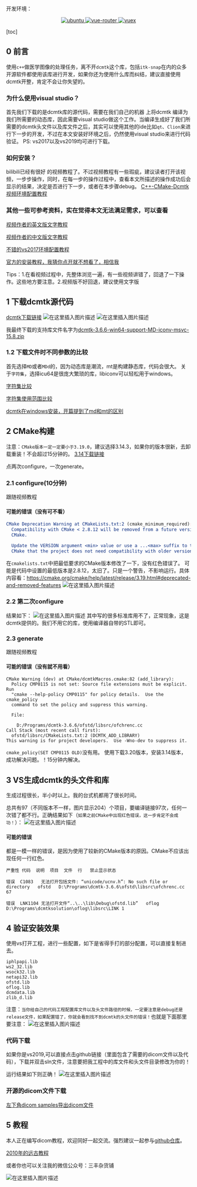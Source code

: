 开发环境：
<p align="center">
  <a href="https://github.com/vuejs/vue">
    <img src="https://img.shields.io/badge/Windows-10-brightgreen.svg" alt="ubuntu">
  </a>
  <a href="https://github.com/vuejs/vue-router">
    <img src="https://img.shields.io/badge/VisualStudio-2017--2019-brightred.svg" alt="vue-router">
  </a>
  <a href="https://github.com/vuejs/vuex">
    <img src="https://img.shields.io/badge/CMake-3.14.3-brightgreen.svg" alt="vuex">
  </a>
</p>  
[toc]

## 0  前言
使用`c++`做医学图像的处理任务，离不开`dcmtk`这个库，包括`itk-snap`在内的众多开源软件都使用该库进行开发，如果你还为使用什么库而纠结，建议直接使用dcmtk开整，肯定不会让你失望的。
###  为什么使用visual  studio？
首先我们下载的是dcmtk库的源代码，需要在我们自己的机器 上将dcmtk 编译为我们所需要的动态库，因此需要visual studio做这个工作。当编译生成好了我们所需要的dcmtk头文件以及库文件之后，其实可以使用其他的ide比如`qt`、`Clion`来进行下一步的开发，不过在本文安装好环境之后，仍然使用visual studio来进行代码验证。
PS: vs2017以及vs2019均可进行下载。
###  如何安装？
bilibili已经有很好 的视频教程了。不过视频教程有一些瑕疵，建议读者打开该视频，一步步操作，同时，在每一步的操作过程中，查看本文所描述的操作成功后会显示的结果，决定是否进行下一步，或者在本步骤debug。
[C++-CMake-Dcmtk视频环境配置教程](https://www.bilibili.com/video/BV1m4411T728?from=search&seid=5054790125566476902)
###  其他一些可参考资料，实在觉得本文无法满足需求，可以查看
[视频作者的英文版文字教程](https://www.programmersought.com/article/9609749977/)

[视频作者的中文版文字教程](https://www.jianshu.com/p/b06349d609ba)

[不错的vs2017环境配置教程](https://blog.csdn.net/oYangLi1/article/details/78904175)

[官方的安装教程，我猜你点开就不想看了，相信我](https://support.dcmtk.org/docs/file_install.html)

Tips：1.在看视频过程中，先整体浏览一遍，有一些视频讲错了，回退了一下操作。这些地方要注意。2.视频版不好回退，建议使用文字版

##  1  下载dcmtk源代码

[dcmtk下载链接](https://dicom.offis.de/dcmtk.php.en)
![在这里插入图片描述](https://gitee.com/umecjf/figures/raw/master/20210603111336316.png)
![在这里插入图片描述](https://gitee.com/umecjf/figures/raw/master/20210603111336316.png)

我最终下载的支持库文件名字为[dcmtk-3.6.6-win64-support-MD-iconv-msvc-15.8.zip](https://dicom.offis.de/download/dcmtk/dcmtk366/support/dcmtk-3.6.6-win64-support-MD-iconv-msvc-15.8.zip)

###  1.2  下载文件时不同参数的比较
首先选择`MD`或者`MDd`的，因为动态库是潮流，mt是构建静态库，代码会很大。
关于`字符集`，选择icu64是很庞大繁琐的库，libiconv可以轻松用于windows。


[字符集比较](https://stackoverflow.com/questions/7372328/icu-c-converting-encodings)

[字符集使用范围比较](https://cpp.libhunt.com/compare-ibm-icu-vs-libiconv)

[dcmtk在windows安装，开篇提到了md和mt的区别](https://www.programmersought.com/article/9609749977/)



## 2  CMake构建
注意：`CMake版本一定一定要小于3.19.0`，建议选择3.14.3，如果你的版本很新，去卸载重装！不会超过15分钟的。
[3.14下载链接](https://github.com/Kitware/CMake/releases?after=v3.14.5)

点两次configure，一次generate。
###  2.1  configure(10分钟)
跟随视频教程


####  可能的错误（没有可不看）

```cmake
CMake Deprecation Warning at CMakeLists.txt:2 (cmake_minimum_required):
  Compatibility with CMake < 2.8.12 will be removed from a future version of
  CMake.

  Update the VERSION argument <min> value or use a ...<max> suffix to tell
  CMake that the project does not need compatibility with older versions.

```
在`cmakelists.txt`中把最低要求的CMake版本修改了一下，没有红色错误了。
可能是代码中设置的最低版本是2.8.12，太旧了。只是一个警告，不影响运行。具体内容看：https://cmake.org/cmake/help/latest/release/3.19.html#deprecated-and-removed-features
![在这里插入图片描述](https://gitee.com/umecjf/figures/raw/master/20210603111336316.png)

###  2.2  第二次configure
结果如下：
![在这里插入图片描述](https://gitee.com/umecjf/figures/raw/master/20210603111336316.png)
其中写的很多标准库用不了，正常现象，这是dcmtk提供的。我们不用它的库，使用编译器自带的STL即可。

###  2.3  generate
跟随视频教程
####  可能的错误（没有就不用看）
```shell
CMake Warning (dev) at CMake/dcmtkMacros.cmake:82 (add_library):
  Policy CMP0115 is not set: Source file extensions must be explicit.  Run
  "cmake --help-policy CMP0115" for policy details.  Use the cmake_policy
  command to set the policy and suppress this warning.

  File:

    D:/Programs/dcmtk-3.6.6/ofstd/libsrc/ofchrenc.cc
Call Stack (most recent call first):
  ofstd/libsrc/CMakeLists.txt:2 (DCMTK_ADD_LIBRARY)
This warning is for project developers.  Use -Wno-dev to suppress it.

```
`cmake_policy(SET CMP0115 OLD)`没有用。
使用下载3.20版本，安装3.14版本，成功解决问题。！15分钟内解决。

## 3  VS生成dcmtk的头文件和库

生成过程很长，半小时以上。我的台式机都用了很长时间。

总共有97（不同版本不一样，图片显示204）个项目，要编译链接97次，任何一次错了都不行。正确结果如下（`如果之前CMake中出现红色错误，这一步肯定不会成功！`）：
![在这里插入图片描述](https://gitee.com/umecjf/figures/raw/master/20210603111336316.png)

####  可能的错误
都是一模一样的错误，是因为使用了较新的CMake版本的原因。CMake不应该出现任何一行红色。
```shell
严重性	代码	说明	项目	文件	行	禁止显示状态

错误	C1083	无法打开包括文件: “unicode/ucnv.h”: No such file or directory	ofstd	D:\Programs\dcmtk-3.6.6\ofstd\libsrc\ofchrenc.cc	67	

错误	LNK1104	无法打开文件“..\..\lib\Debug\ofstd.lib”	oflog	D:\Programs\dcmtksolution\oflog\libsrc\LINK	1	

```



## 4  验证安装效果
使用vs打开工程，进行一些配置，如下是省得手打的部分配置，可以直接复制进去。
```shell
iphlpapi.lib
ws2_32.lib
wsock32.lib
netapi32.lib
ofstd.lib
oflog.lib
dcmdata.lib
zlib_d.lib
```
注意：`当你给自己的代码工程配置库文件以及头文件路径的时候，一定要注意是debug还是release文件，如果配置错了，你就会看到找不到dcmtk的头文件的错误！`也就是下面那里要注意：
![在这里插入图片描述](https://gitee.com/umecjf/figures/raw/master/20210603111336316.png)

###  代码下载
如果你是vs2019,可以直接点击github链接（里面包含了需要的dicom文件以及代码），下载并双击sln文件，注意要把我工程中的库文件和头文件目录修改为你的！

运行结果如下则正确！
![在这里插入图片描述](https://gitee.com/umecjf/figures/raw/master/20210603153445603.png)

###  开源的dicom文件下载
[左下角dicom samples导出dicom文件](https://www.dicomlibrary.com/)

## 5  教程
本人正在编写dicom教程，欢迎同好一起交流。强烈建议一起参与[github仓库](https://github.com/SFUMECJF/awesome_dcmtk)。



[2010年的远古教程](https://dicomiseasy.blogspot.com/p/introduction-to-dicom.html)

或者你也可以关注我的微信公众号：三丰杂货铺

![在这里插入图片描述](https://img-blog.csdnimg.cn/20200529103009878.gif#pic_center#pic_center)